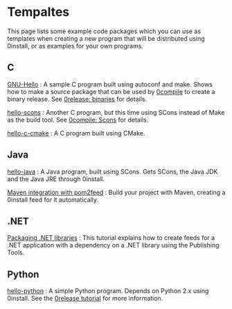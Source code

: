 # Tempaltes

This page lists some example code packages which you can use as templates when creating a new program that will be distributed using 0install, or as examples for your own programs.

## C

[GNU-Hello](http://0install.net/tests/GNU-Hello.xml)
: A sample C program built using autoconf and make. Shows how to make a source package that can be used by [0compile](../tools/0compile/index.md) to create a binary release. See [0release: binaries](../tools/0release/compiled-binaries.md) for details.

[hello-scons](https://github.com/0install/hello-scons)
: Another C program, but this time using SCons instead of Make as the build tool. See [0compile: Scons](../tools/0compile/example-scons.md) for details.

[hello-c-cmake](https://github.com/0install/hello-c-cmake)
: A C program built using CMake.

## Java

[hello-java](https://github.com/0install/hello-java)
: A Java program, built using SCons. Gets SCons, the Java JDK and the Java JRE through 0install.

[Maven integration with pom2feed](https://github.com/0install/pom2feed)
: Build your project with Maven, creating a 0install feed for it automatically.

## .NET

[Packaging .NET libraries](examples/dotnet-lib.md)
: This tutorial explains how to create feeds for a .NET application with a dependency on a .NET library using the Publishing Tools.

## Python

[hello-python](https://github.com/0install/hello-python)
: A simple Python program. Depends on Python 2.x using 0install. See the [0release tutorial](../tools/0release/index.md) for more information.
